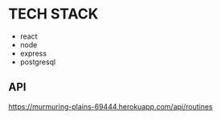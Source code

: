 # TECH STACK

- react
- node
- express
- postgresql

## API

https://murmuring-plains-69444.herokuapp.com/api/routines
